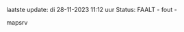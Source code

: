 laatste update: 
di 28-11-2023 11:12   uur 
Status: FAALT - fout - 
<div class="service R">mapsrv</div>